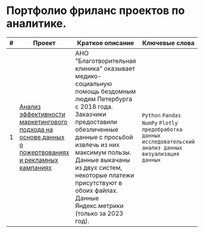 # Портфолио фриланс проектов по аналитике.

| # | Проект | Краткое описание | Ключевые слова |
| --- | --- | --- | --- |
| 1 | [Анализ эффективности маркетингового подхода на основе данных о пожертвованиях и рекламных кампаниях]() | АНО "Благотворительная клиника" оказывает медико-социальную помощь бездомным людям Петербурга с 2018 года. Заказчики предоставили обезличенные данные с просьбой извлечь из них максимум пользы. Данные выкачаны из двух систем, некоторые платежи присутствуют в обоих файлах. Данные Яндекс.метрики (только за 2023 год). | `Python` `Pandas` `NumPy` `Plotly` `предобработка данных` `исследовательский анализ данных` `визуализация данных` |
